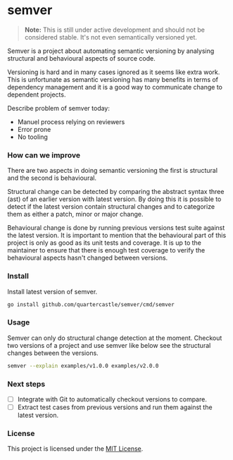 # semver

> **Note:** This is still under active development and should not be
> considered stable. It's not even semantically versioned yet.

Semver is a project about automating semantic versioning by analysing
structural  and behavioural aspects of source code.

Versioning is hard and in many cases ignored as it seems like extra work.
This is unfortunate as semantic versioning has many benefits in terms of
dependency management and it is a good way to communicate change to
dependent projects.

Describe problem of semver today:
- Manuel process relying on reviewers
- Error prone
- No tooling
<!--There are other ways to tackle and maintain semantic versioning, most are
based on formatted commit messages, which can be error prone and the
process is dependent on reviewers too verify that changes are correctly
categoriesed. -->

### How can we improve
There are two aspects in doing semantic versioning the first is structural
and the second is behavioural.

Structural change can be detected by comparing the abstract syntax three (ast)
of an earlier version with latest version. By doing this it is possible to
detect if the latest version contain structural changes and to categorize
them as either a patch, minor or major change.

Behavioural change is done by running previous versions test suite
against the latest version. It is important to mention that
the behavioural part of this project is only as good as its unit tests and
coverage. It is up to the maintainer to ensure that there is enough test
coverage to verify the behavioural aspects hasn't changed between versions.

### Install
Install latest version of semver.
```sh
go install github.com/quartercastle/semver/cmd/semver
```

### Usage
Semver can only do structural change detection at the moment. Checkout two
versions of a project and use semver like below see the structural changes
between the versions.
```sh
semver --explain examples/v1.0.0 examples/v2.0.0
```

### Next steps
- [ ] Integrate with Git to automatically checkout versions to compare.
- [ ] Extract test cases from previous versions and run them against the latest
      version.

### License
This project is licensed under the [MIT License](LICENSE).

